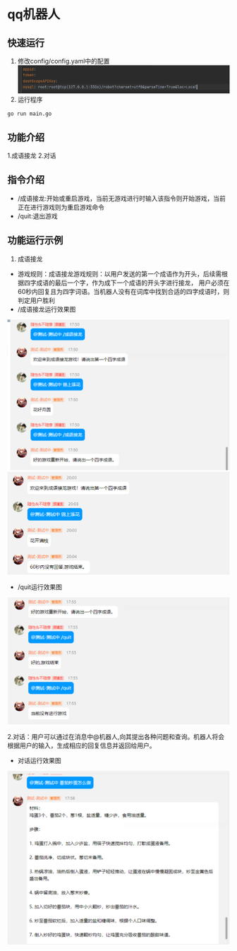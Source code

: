 # qq机器人

## 快速运行
1. 修改config/config.yaml中的配置
![img.png](static/img_md/img.png)
2. 运行程序
````
go run main.go
````

## 功能介绍
1.成语接龙
2.对话

## 指令介绍
- /成语接龙:开始或重启游戏，当前无游戏进行时输入该指令则开始游戏，当前正在进行游戏则为重启游戏命令
- /quit:退出游戏

## 功能运行示例
1. 成语接龙
- 游戏规则：成语接龙游戏规则：以用户发送的第一个成语作为开头，后续需根据四字成语的最后一个字，作为成下一个成语的开头字进行接龙，
用户必须在60秒内回复且为四字词语。当机器人没有在词库中找到合适的四字成语时，则判定用户胜利
- /成语接龙运行效果图

![img_1.png](static/img_md/img_1.png)
![img.png](static/img_md/img5.png)

- /quit运行效果图

![img_2.png](static/img_md/img_2.png)

2.对话：用户可以通过在消息中@机器人,向其提出各种问题和查询。机器人将会根据用户的输入，生成相应的回复信息并返回给用户。
- 对话运行效果图

![img_3.png](static/img_md/img_3.png)